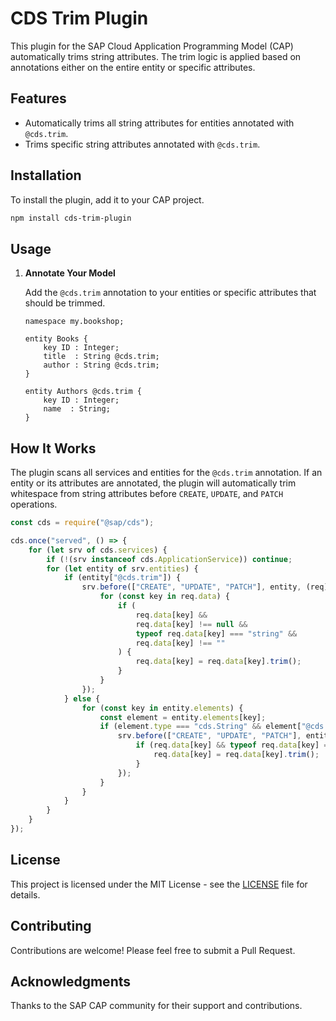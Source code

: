 # CDS Trim Plugin

This plugin for the SAP Cloud Application Programming Model (CAP) automatically trims string attributes. The trim logic is applied based on annotations either on the entire entity or specific attributes.

## Features

-   Automatically trims all string attributes for entities annotated with `@cds.trim`.
-   Trims specific string attributes annotated with `@cds.trim`.

## Installation

To install the plugin, add it to your CAP project.

```sh
npm install cds-trim-plugin
```

## Usage

1. **Annotate Your Model**

    Add the `@cds.trim` annotation to your entities or specific attributes that should be trimmed.

    ```plaintext
    namespace my.bookshop;

    entity Books {
        key ID : Integer;
        title  : String @cds.trim;
        author : String @cds.trim;
    }

    entity Authors @cds.trim {
        key ID : Integer;
        name  : String;
    }
    ```

## How It Works

The plugin scans all services and entities for the `@cds.trim` annotation. If an entity or its attributes are annotated, the plugin will automatically trim whitespace from string attributes before `CREATE`, `UPDATE`, and `PATCH` operations.

```javascript
const cds = require("@sap/cds");

cds.once("served", () => {
    for (let srv of cds.services) {
        if (!(srv instanceof cds.ApplicationService)) continue;
        for (let entity of srv.entities) {
            if (entity["@cds.trim"]) {
                srv.before(["CREATE", "UPDATE", "PATCH"], entity, (req) => {
                    for (const key in req.data) {
                        if (
                            req.data[key] &&
                            req.data[key] !== null &&
                            typeof req.data[key] === "string" &&
                            req.data[key] !== ""
                        ) {
                            req.data[key] = req.data[key].trim();
                        }
                    }
                });
            } else {
                for (const key in entity.elements) {
                    const element = entity.elements[key];
                    if (element.type === "cds.String" && element["@cds.trim"]) {
                        srv.before(["CREATE", "UPDATE", "PATCH"], entity, (req) => {
                            if (req.data[key] && typeof req.data[key] === "string" && req.data[key] !== "") {
                                req.data[key] = req.data[key].trim();
                            }
                        });
                    }
                }
            }
        }
    }
});
```

## License

This project is licensed under the MIT License - see the [LICENSE](LICENSE) file for details.

## Contributing

Contributions are welcome! Please feel free to submit a Pull Request.

## Acknowledgments

Thanks to the SAP CAP community for their support and contributions.
